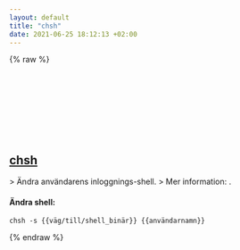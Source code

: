 ```yaml
---
layout: default
title: "chsh"
date: 2021-06-25 18:12:13 +02:00
---
```

{% raw %}
<h2 id="chsh">
  <a href="/sv/common/chsh.html">chsh</a> <a href="#chsh"><svg class="icon">
    <use href="/assets/images/unicode_sprite.svg#link" />
  </svg></a>
</h2>
> Ändra användarens inloggnings-shell.
> Mer information: <https://manned.org/chsh>.

#### Ändra shell:
```shell
chsh -s {{väg/till/shell_binär}} {{användarnamn}}
```
{% endraw %}
